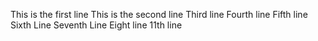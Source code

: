 This is the first line
This is the second line
Third line
Fourth line
Fifth line
Sixth Line
Seventh Line
Eight line
11th line
